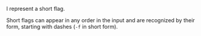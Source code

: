 I represent a short flag.

Short flags can appear in any order in the input and are recognized by their form, starting with dashes (`-f` in short form).